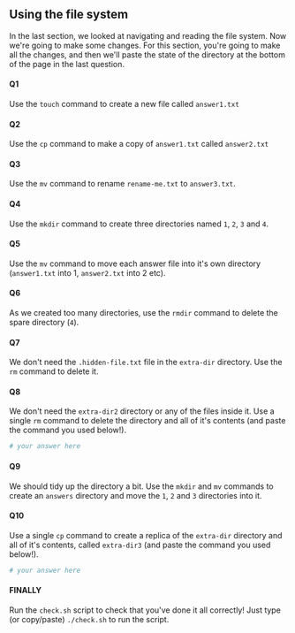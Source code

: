 ## Using the file system
In the last section, we looked at navigating and reading the file system. Now we're going to make some changes. For this section, you're going to make all the changes, and then we'll paste the state of the directory at the bottom of the page in the last question. 

#### Q1
Use the `touch` command to create a new file called `answer1.txt`

#### Q2
Use the `cp` command to make a copy of `answer1.txt` called `answer2.txt`

#### Q3
Use the `mv` command to rename `rename-me.txt` to `answer3.txt`.

#### Q4
Use the `mkdir` command to create three directories named `1`, `2`, `3` and `4`.

#### Q5
Use the `mv` command to move each answer file into it's own directory (`answer1.txt` into 1, `answer2.txt` into 2 etc).

#### Q6
As we created too many directories, use the `rmdir` command to delete the spare directory (`4`).

#### Q7
We don't need the `.hidden-file.txt` file in the `extra-dir` directory. Use the `rm` command to delete it.

#### Q8
We don't need the `extra-dir2` directory or any of the files inside it. Use a single `rm` command to delete the directory and all of it's contents (and paste the command you used below!).
```sh
# your answer here

```

#### Q9
We should tidy up the directory a bit. Use the `mkdir` and `mv` commands to create an `answers` directory and move the `1`, `2` and `3` directories into it.

#### Q10
Use a single `cp` command to create a replica of the `extra-dir` directory and all of it's contents, called `extra-dir3` (and paste the command you used below!).
```sh
# your answer here

```

#### FINALLY
Run the `check.sh` script to check that you've done it all correctly! Just type (or copy/paste) `./check.sh` to run the script.
